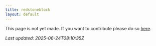 ```yaml
---
title: redstoneblock
layout: default
---
```


This page is not yet made. If you want to contribute please do so [here](https://github.com/CrazyH2/Bigstone/blob/wiki/components/redstoneblock.md).

_Last updated: 2025-06-24T08:10:35Z_
